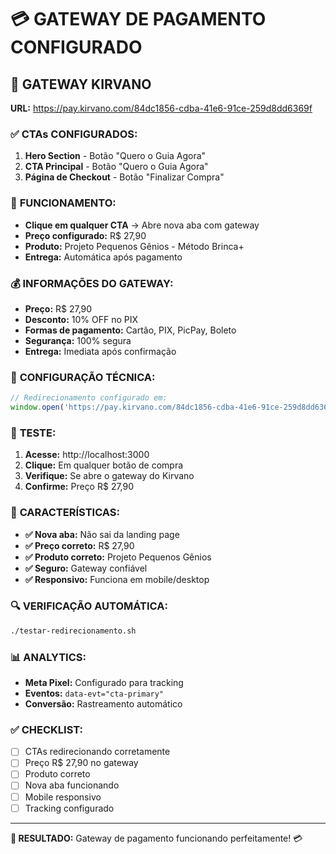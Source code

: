 # 💳 GATEWAY DE PAGAMENTO CONFIGURADO

## 🎯 **GATEWAY KIRVANO**

**URL:** https://pay.kirvano.com/84dc1856-cdba-41e6-91ce-259d8dd6369f

### ✅ **CTAs CONFIGURADOS:**

1. **Hero Section** - Botão "Quero o Guia Agora"
2. **CTA Principal** - Botão "Quero o Guia Agora" 
3. **Página de Checkout** - Botão "Finalizar Compra"

### 🚀 **FUNCIONAMENTO:**

- **Clique em qualquer CTA** → Abre nova aba com gateway
- **Preço configurado:** R$ 27,90
- **Produto:** Projeto Pequenos Gênios - Método Brinca+
- **Entrega:** Automática após pagamento

### 💰 **INFORMAÇÕES DO GATEWAY:**

- **Preço:** R$ 27,90
- **Desconto:** 10% OFF no PIX
- **Formas de pagamento:** Cartão, PIX, PicPay, Boleto
- **Segurança:** 100% segura
- **Entrega:** Imediata após confirmação

### 🔧 **CONFIGURAÇÃO TÉCNICA:**

```javascript
// Redirecionamento configurado em:
window.open('https://pay.kirvano.com/84dc1856-cdba-41e6-91ce-259d8dd6369f', '_blank');
```

### 📱 **TESTE:**

1. **Acesse:** http://localhost:3000
2. **Clique:** Em qualquer botão de compra
3. **Verifique:** Se abre o gateway do Kirvano
4. **Confirme:** Preço R$ 27,90

### 🎯 **CARACTERÍSTICAS:**

- **✅ Nova aba:** Não sai da landing page
- **✅ Preço correto:** R$ 27,90
- **✅ Produto correto:** Projeto Pequenos Gênios
- **✅ Seguro:** Gateway confiável
- **✅ Responsivo:** Funciona em mobile/desktop

### 🔍 **VERIFICAÇÃO AUTOMÁTICA:**

```bash
./testar-redirecionamento.sh
```

### 📊 **ANALYTICS:**

- **Meta Pixel:** Configurado para tracking
- **Eventos:** `data-evt="cta-primary"`
- **Conversão:** Rastreamento automático

### ✅ **CHECKLIST:**

- [ ] CTAs redirecionando corretamente
- [ ] Preço R$ 27,90 no gateway
- [ ] Produto correto
- [ ] Nova aba funcionando
- [ ] Mobile responsivo
- [ ] Tracking configurado

---

**🎯 RESULTADO:** Gateway de pagamento funcionando perfeitamente! 💳
